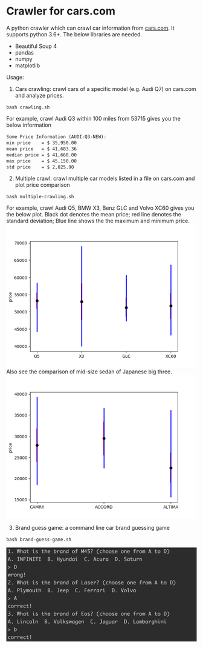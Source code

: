 # Crawler for cars.com
A python crawler which can crawl car information from [cars.com](https://www.cars.com). It supports
python 3.6+.
The below libraries are needed.
* Beautiful Soup 4
* pandas
* numpy
* matplotlib

Usage:
1. Cars crawling: crawl cars of a specific model (e.g. Audi Q7) on cars.com and analyze prices.
```
bash crawling.sh
```

For example, crawl Audi Q3 within 100 miles from 53715 gives you the below information
```
Some Price Information (AUDI-Q3-NEW):
min price    = $ 35,950.00
mean price   = $ 41,683.36
median price = $ 41,660.00
max price    = $ 45,150.00
std price    = $ 2,025.90

```

2. Multiple crawl: crawl multiple car models listed in a file on cars.com and plot price comparison
```
bash multiple-crawling.sh
```
For example, crawl Audi Q5, BMW X3, Benz GLC and Volvo XC60 gives you the below plot.
Black dot denotes the mean price; red line denotes the standard deviation; Blue line shows
the the maximum and minimum price.
![example](images/image1.png)
Also see the comparison of mid-size sedan of Japanese big three.
![example](images/image3.png)

3. Brand guess game: a command line car brand guessing game
```
bash brand-guess-game.sh
```
![example](images/image2.png)
